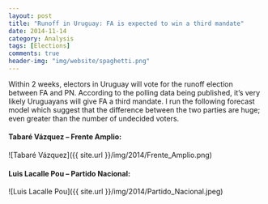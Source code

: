 ```yaml
---
layout: post
title: "Runoff in Uruguay: FA is expected to win a third mandate" 
date: 2014-11-14
category: Analysis
tags: [Elections]
comments: true
header-img: "img/website/spaghetti.png"
---
```


Within 2 weeks, electors in Uruguay will vote for the runoff election between FA and PN. According to the polling data being published, it’s very likely Uruguayans will give FA a third mandate. I run the following forecast model which suggest that the difference between the two parties are huge; even greater than the number of undecided voters.

<script src="https://gist.github.com/danielmarcelino/8e018efcf13a6287f9b8.js"></script>

#### Tabaré Vázquez – Frente Amplio:

![Tabaré Vázquez]({{ site.url }}/img/2014/Frente_Amplio.png)

#### Luis Lacalle Pou – Partido Nacional:

![Luis Lacalle Pou]({{ site.url }}/img/2014/Partido_Nacional.jpeg)
